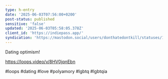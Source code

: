 ```yaml
---
type: h-entry
date: '2025-06-03T07:56:00+0200'
post-status: published
sensitive: 'false'
updated: '2025-06-03T05:58:05.378Z'
client_id: 'https://indiepass.app/'
syndication: 'https://mastodon.social/users/donthatedontkill/statuses/114617894421494130'
---
```

Dating optimism! 

https://loops.video/v/8HV0jqnEbn 

#loops #dating #love #polyamory #lgbtq #lgbtqia

